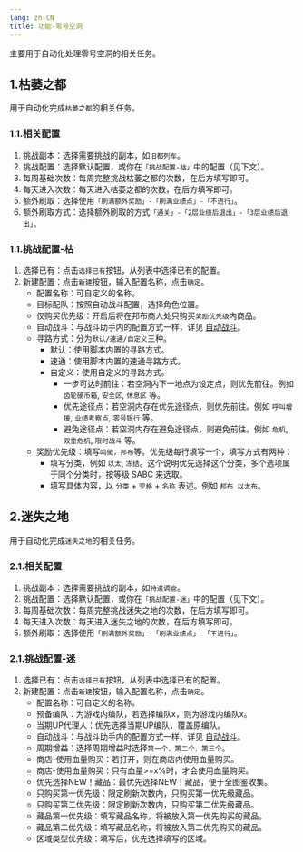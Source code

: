 ```yaml
---
lang: zh-CN
title: 功能-零号空洞
---
```


主要用于自动化处理零号空洞的相关任务。

## 1.枯萎之都

用于自动化完成`枯萎之都`的相关任务。

### 1.1.相关配置

1. 挑战副本：选择需要挑战的副本，如`旧都列车`。
1. 挑战配置：选择默认配置，或你在`「挑战配置-枯」`中的配置（见下文）。
1. 每周基础次数：每周完整挑战枯萎之都的次数，在后方填写即可。
1. 每天进入次数：每天进入枯萎之都的次数，在后方填写即可。
1. 额外刷取：选择使用`「刷满额外奖励」-「刷满业绩点」-「不进行」`。
1. 额外刷取方式：选择额外刷取的方式`「通关」-「2层业绩后退出」-「3层业绩后退出」`。

### 1.1.挑战配置-枯

1. 选择已有：点击`选择已有`按钮，从列表中选择已有的配置。
1. 新建配置：点击`新建`按钮，输入配置名称，点击`确定`。
    - 配置名称：可自定义的名称。
    - 目标配队：按照自动战斗配置，选择角色位置。
    - 仅购买优先级：开启后将在邦布商人处只购买`奖励优先级`内商品。
    - 自动战斗：与战斗助手内的配置方式一样，详见 [自动战斗](./feat_battle_assistant.md)。
    - 寻路方式：分为`默认/速通/自定义`三种。
        - 默认：使用脚本内置的寻路方式。
        - 速通：使用脚本内置的速通寻路方式。
        - 自定义：使用自定义的寻路方式。
            - 一步可达时前往：若空洞内下一地点为设定点，则优先前往。例如 `齿轮硬币箱`, `安全区`, `休息区` 等。
            - 优先途径点：若空洞内存在优先途径点，则优先前往。例如 `呼叫增援`, `业绩考察点`, `零号银行` 等。
            - 避免途径点：若空洞内存在避免途径点，则避免前往。例如 `危机`, `双重危机`, `限时战斗` 等。
    - 奖励优先级：填写`鸣徽，邦布`等。优先级每行填写一个，填写方式有两种：
        - 填写分类，例如 `以太`, `冻结`。这个说明优先选择这个分类，多个选项属于同个分类时，按等级 SABC 来选取。
        - 填写具体内容，以 `分类` + `空格` + `名称` 表述。例如 `邦布 以太布`。


## 2.迷失之地

用于自动化完成`迷失之地`的相关任务。

### 2.1.相关配置

1. 挑战副本：选择需要挑战的副本，如`特遣调查`。
1. 挑战配置：选择默认配置，或你在`「挑战配置-迷」`中的配置（见下文）。
1. 每周基础次数：每周完整挑战迷失之地的次数，在后方填写即可。
1. 每天进入次数：每天进入迷失之地的次数，在后方填写即可。
1. 额外刷取：选择使用`「刷满额外奖励」-「刷满业绩点」-「不进行」`。

### 2.1.挑战配置-迷

1. 选择已有：点击`选择已有`按钮，从列表中选择已有的配置。
1. 新建配置：点击`新建`按钮，输入配置名称，点击`确定`。
    - 配置名称：可自定义的名称。
    - 预备编队：为游戏内编队，若选择编队x，则为游戏内编队x。
    - 当期UP代理人：优先选择当期UP编队，覆盖原编队。
    - 自动战斗：与战斗助手内的配置方式一样，详见 [自动战斗](./feat_battle_assistant.md)。
    - 周期增益：选择周期增益时选择`第一个，第二个，第三个`。
    - 商店-使用血量购买：若打开，则在商店内使用血量购买。
    - 商店-使用血量购买：只有血量>=x%时，才会使用血量购买。
    - 优先选择NEW！藏品：最优先选择NEW！藏品，便于全图鉴收集。
    - 只购买第一优先级：限定刷新次数内，只购买第一优先级藏品。
    - 只购买第二优先级：限定刷新次数内，只购买第二优先级藏品。
    - 藏品第一优先级：填写藏品名称，将被放入第一优先购买的藏品。
    - 藏品第二优先级：填写藏品名称，将被放入第二优先购买的藏品。
    - 区域类型优先级：填写后，优先选择填写的区域。